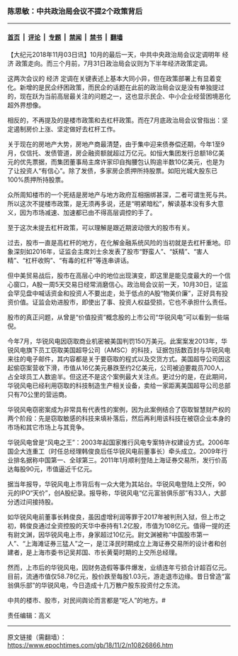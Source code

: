 ### 陈思敏：中共政治局会议不提2个政策背后

---

#### [首页](../../../..?n10826866) &nbsp;|&nbsp; [评论](../../../../../epoch-comment?n10826866) &nbsp;|&nbsp; [专题](../../../../../epoch-special?n10826866) &nbsp;|&nbsp; [禁闻](../../../../../epoch-news?n10826866) &nbsp;|&nbsp; [禁书](../../../../../books?n10826866) &nbsp;|&nbsp; [翻墙](https://github.com/gfw-breaker/nogfw/blob/master/README.md?n10826866)


<div class="post_content" id="artbody" itemprop="articleBody">
 <!-- article content begin -->
 <p>
  【大纪元2018年11月03日讯】10月的最后一天，中共中央政治局会议定调明年
  <ok href="https://www.epochtimes.com/gb/tag/%E7%BB%8F%E6%B5%8E.html">
   经济
  </ok>
  政策走向。而三个月前，7月31日政治局会议则为下半年经济政策定调。
 </p>
 <p>
  这两次会议的
  <ok href="https://www.epochtimes.com/gb/tag/%E7%BB%8F%E6%B5%8E.html">
   经济
  </ok>
  定调在关键表述上基本大同小异，但在政策部署上有显着变化。新增的是民企纾困政策，而民企的话题在此前的政治局会议是没有单独提过的，现在跃为当前高层最关注的问题之一，这也显示民企、中小企业经营困境恶化超外界想像。
 </p>
 <p>
  相反的，不再提及的是楼市政策和去杠杆政策。而在7月底政治局会议曾指出：坚定遏制房价上涨、坚定做好去杠杆工作。
 </p>
 <p>
  关于现在的房地产大势，房地产商最清楚，由于集中迎来债券偿还期，今年1至9月，仅信托、发债管道，房企融资额就超过万亿元。如恒大集团发行总额18亿美元的优先票据，而集团董事局主席许家印自掏腰包认购逾半数10亿美元，也是为了让投资人“有信心”。除了发债，多家房企质押所持股票。如阳光城大股东已100%质押所持股票。
 </p>
 <p>
  众所周知楼市的一个死结是房地产与地方政府互相捆绑甚深，二者可谓生死与共。所以这次不提楼市政策，是无须再多说，还是“明紧暗松”，解读基本没有多大意义，因为市场减速、加速都已由不得高层调控的手了。
 </p>
 <p>
  至于这次未提去杠杆政策，可以理解是跟近期波动很大的股市有关。
 </p>
 <p>
  过去，股市一直是高杠杆的地方，在化解金融系统风险的当初就是去杠杆重地。印象深刻如2016年，证监会主席刘士余发表了股市“野蛮人”、“妖精”、“害人精”、“杠杆收购”、“有毒的杠杆”等连串讲话。
 </p>
 <p>
  但中美贸易战后，股市在高层心中的地位出现演变，即这里是能见度最大的一个信心窗口，A股一周5天交易日经常消磨信心。政治局会议前一天，10月30日，证监会罕见盘中喊话资金和投资人不要出走，处于低点的A股“物美价廉”，正好具有投资价值。证监会劝进股市，即使出了事、投资人权益受损，它也不承担什么责任。
 </p>
 <p>
  股市的真正问题，从曾是“价值投资”概念股的上市公司“华锐风电”可以看到一些端倪。
 </p>
 <p>
  今年7月，华锐风电因窃取商业机密被美国判罚150万美元。此案案发2013年，华锐风电旗下员工窃取美国超导公司（AMSC）的科技，证据包括数百封与华锐风电来往的电子邮件，其内容都是关于要窃取的程式以及交货方式。美国超导公司因这起偷窃案营收下滑，市值从16亿美元暴跌至约2亿美元，公司被迫要裁员700人，占全球员工人数逾半。但这还不是这个案例最大关注点。更过分的是，在此期间，华锐风电已经利用窃取的科技制造生产相关设备，卖给一家距离美国超导公司总部只有70公里的营运商。
 </p>
 <p>
  华锐风电窃密案成为非常具有代表性的案例，因为此案例结合了窃取智慧财产权的两个阶段：先是窃取敏感的科技来填补落后，然后再利用该科技在被窃企业本身的市场和其它市场上与其竞争。
 </p>
 <p>
  华锐风电曾是“风电之王”：2003年起国家推行风电专案特许权建设方式。2006年国企大连重工（时任总经理韩俊良后任华锐风电前董事长）牵头成立。2009年行业排名据称中国第一、全球第三。2011年1月顺利登陆上海证券交易所，发行价高达每股90元，市值逼近千亿元。
 </p>
 <p>
  据当年报导，华锐风电上市背后有一众大佬为其站台。华锐风电登陆上交所，90元的IPO“天价”，创A股纪录。报导称，华锐风电“亿元富翁俱乐部”有33人，大部分透过间接持股。
 </p>
 <p>
  如华锐风电前董事长韩俊良，虽因虚增利润等罪于2017年被判刑入狱，但上市之初，韩俊良通过全资控股的天华中泰持有1.2亿股，市值为108亿元。值得一提的还有尉文渊，因华锐风电上市，身家超过10亿元。尉文渊被称“中国股市第一人”、“上海滩证券三猛人”之一，是江泽民时期成立上海证券交易所的设计者和创建者，是上海市委书记吴邦国、市长黄菊时期的上交所总经理。
 </p>
 <p>
  然而，上市后的华锐风电，因财务造假等事件爆发，业绩连年亏损合计超百亿元。目前，流通市值仅58.78亿元，股价跌至每股1.03元，游走退市边缘。昔日曾造“富翁俱乐部”的华锐风电，今日造成十几万散户股东投资付之东流。
 </p>
 <p>
  中共的楼市、股市，对民间舆论而言都是“吃人”的地方。#
 </p>
 <p>
  责任编辑：高义
 </p>
 <!-- article content end -->
 <div id="below_article_ad">
 </div>
</div>


---

原文链接（需翻墙）：https://www.epochtimes.com/gb/18/11/2/n10826866.htm